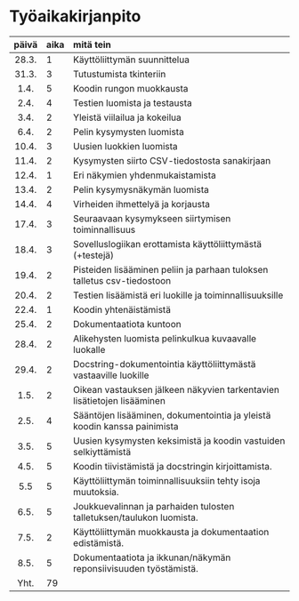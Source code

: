 # Työaikakirjanpito

| päivä | aika | mitä tein  |
| :----:|:-----| :-----|
| 28.3. |  1   | Käyttöliittymän suunnittelua                                             |
| 31.3. |  3   | Tutustumista tkinteriin                                                  |
|  1.4. |  5   | Koodin rungon muokkausta                                                 |
|  2.4. |  4   | Testien luomista ja testausta                                            |
|  3.4. |  2   | Yleistä viilailua ja kokeilua                                            |
|  6.4. |  2   | Pelin kysymysten luomista                                                |
| 10.4. |  3   | Uusien luokkien luomista                                                 |
| 11.4. |  2   | Kysymysten siirto CSV-tiedostosta sanakirjaan                            |
| 12.4. |  1   | Eri näkymien yhdenmukaistamista                                          |
| 13.4. |  2   | Pelin kysymysnäkymän luomista                                            |
| 14.4. |  4   | Virheiden ihmettelyä ja korjausta                                        |
| 17.4. |  3   | Seuraavaan kysymykseen siirtymisen toiminnallisuus                       |
| 18.4. |  3   | Sovelluslogiikan erottamista käyttöliittymästä (+testejä)                |
| 19.4. |  2   | Pisteiden lisääminen peliin ja parhaan tuloksen talletus csv-tiedostoon  |
| 20.4. |  2   | Testien lisäämistä eri luokille ja toiminnallisuuksille                  |
| 22.4. |  1   | Koodin yhtenäistämistä                                                   |
| 25.4. |  2   | Dokumentaatiota kuntoon                                                  |
| 28.4. |  2   | Alikehysten luomista pelinkulkua kuvaavalle luokalle                     |
| 29.4. |  2   | Docstring-dokumentointia käyttöliittymästä vastaaville luokille          |
|  1.5. |  2   | Oikean vastauksen jälkeen näkyvien tarkentavien lisätietojen lisääminen  |
|  2.5. |  4   | Sääntöjen lisääminen, dokumentointia ja yleistä koodin kanssa painimista |
|  3.5. |  5   | Uusien kysymysten keksimistä ja koodin vastuiden selkiyttämistä          |
|  4.5. |  5   | Koodin tiivistämistä ja docstringin kirjoittamista.                      |
|  5.5  |  5   | Käyttöliittymän toiminnallisuuksiin tehty isoja muutoksia.               |
|  6.5. |  5   | Joukkuevalinnan ja parhaiden tulosten talletuksen/taulukon luomista.     |
|  7.5. |  2   | Käyttöliittymän muokkausta ja dokumentaation edistämistä.                |
|  8.5. |  5   | Dokumentaatiota ja ikkunan/näkymän reponsiivisuuden työstämistä.         |
| Yht.  |  79  |                                                                          |
